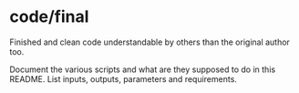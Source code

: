 # code/final

Finished and clean code understandable by others than the original author too.

Document the various scripts and what are they supposed to do in this README. List inputs, outputs, parameters and requirements.
